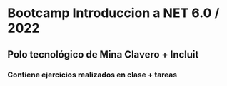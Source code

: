 # Bootcamp Introduccion a NET 6.0 / 2022
## Polo tecnológico de Mina Clavero + Incluit

### Contiene ejercicios realizados en clase + tareas